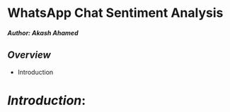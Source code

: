 # WhatsApp Chat Sentiment Analysis
##### *Author:* Akash Ahamed

## *Overview*
- Introduction

# *Introduction*:
